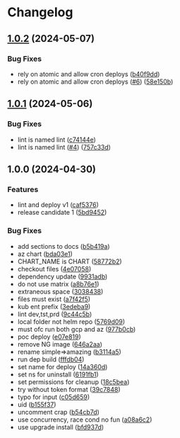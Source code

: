 # Changelog

## [1.0.2](https://github.com/entur/gha-helm/compare/v1.0.1...v1.0.2) (2024-05-07)


### Bug Fixes

* rely on atomic and allow cron deploys ([b40f9dd](https://github.com/entur/gha-helm/commit/b40f9dd2b78239a65d64e87f788a705b547c2c19))
* rely on atomic and allow cron deploys ([#6](https://github.com/entur/gha-helm/issues/6)) ([58e150b](https://github.com/entur/gha-helm/commit/58e150b0bfc2cbe7b6f4780c357e053d9022c09a))

## [1.0.1](https://github.com/entur/gha-helm/compare/v1.0.0...v1.0.1) (2024-05-06)


### Bug Fixes

* lint is named lint ([c74144e](https://github.com/entur/gha-helm/commit/c74144e7262f34c84c431772b424cf265b86051a))
* lint is named lint ([#4](https://github.com/entur/gha-helm/issues/4)) ([757c33d](https://github.com/entur/gha-helm/commit/757c33d999ba63d90c72bb15f6545a2b2fd705f5))

## 1.0.0 (2024-04-30)


### Features

* lint and deploy v1 ([caf5376](https://github.com/entur/gha-helm/commit/caf5376e722caaff8715d11041258329ca751be5))
* release candidate 1 ([5bd9452](https://github.com/entur/gha-helm/commit/5bd9452550c83e1cdcbd928ac0a0c53c8557f825))


### Bug Fixes

* add sections to docs ([b5b419a](https://github.com/entur/gha-helm/commit/b5b419aca4c01cb9b9da3851114d78120c274d26))
* az chart ([bda03e1](https://github.com/entur/gha-helm/commit/bda03e18b1cb4c2c78fde323fb27c270b9130e9c))
* CHART_NAME is CHART ([58772b2](https://github.com/entur/gha-helm/commit/58772b20d7e22107b9e17151159a4a06dd9c5b71))
* checkout files ([4e07058](https://github.com/entur/gha-helm/commit/4e0705829417fff7a87921de711f0afec25d9ab1))
* dependency update ([9931adb](https://github.com/entur/gha-helm/commit/9931adb32c420a73852e2fa42d091c4cf742b117))
* do not use matrix ([a8b76e1](https://github.com/entur/gha-helm/commit/a8b76e1d8d3def0461b2b48ae55c69213e97c878))
* extraneous space ([3038438](https://github.com/entur/gha-helm/commit/30384381798dd7cd52df40426e592e026e984f5d))
* files must exist ([a7f42f5](https://github.com/entur/gha-helm/commit/a7f42f5d0328c259e8cc04d8b5ff3f007232592f))
* kub ent prefix ([3edeba9](https://github.com/entur/gha-helm/commit/3edeba92cdf63f7854f70fa9161746d5e575e1e6))
* lint dev,tst,prd ([9c44c5b](https://github.com/entur/gha-helm/commit/9c44c5b34ca06be39b2c84ae14a244a507d19574))
* local folder not helm repo ([5769d09](https://github.com/entur/gha-helm/commit/5769d09a1188dd79e926a2e51391b39599d42f4f))
* must ofc run both gcp and az ([977b0cb](https://github.com/entur/gha-helm/commit/977b0cb299784b53f9defab29893408d8cd68186))
* poc deploy ([e07e819](https://github.com/entur/gha-helm/commit/e07e8193bb2ccf4deef59997f1202b393fb5edbc))
* remove NG image ([646a2aa](https://github.com/entur/gha-helm/commit/646a2aa5f369e27400c578784afccdb1faedb71a))
* rename simple=&gt;amazing ([b3114a5](https://github.com/entur/gha-helm/commit/b3114a59601445208420e4ad3211baf607f2400f))
* run dep build ([fffdb04](https://github.com/entur/gha-helm/commit/fffdb04dac5bfcc920bd174828dddad32eb5b3a0))
* set name for deploy ([14a360d](https://github.com/entur/gha-helm/commit/14a360dae10c8e922671b12e20f29483352badc0))
* set ns for uninstall ([6191fb1](https://github.com/entur/gha-helm/commit/6191fb162bf58c6a9db7c63c5a0256cb9b31147b))
* set permissions for cleanup ([18c5bea](https://github.com/entur/gha-helm/commit/18c5bea4c3d1d95990c2ee34e861e63f9836b291))
* try without token format ([39c7848](https://github.com/entur/gha-helm/commit/39c784856b5a49e91a84dc6da0b00b2c947a05c2))
* typo for input ([c05d659](https://github.com/entur/gha-helm/commit/c05d659cc3bce50096af1a954478a0227a155077))
* uid ([b155f37](https://github.com/entur/gha-helm/commit/b155f379b34fbeb2ac996f3f77caea492ee95d65))
* uncomment crap ([b54cb7d](https://github.com/entur/gha-helm/commit/b54cb7d6fefd460d2486898210d4f898b2b0848e))
* use concurrency, race cond no fun ([a08a6c2](https://github.com/entur/gha-helm/commit/a08a6c20724b4657a30d32868422359e429ec804))
* use upgrade install ([bfd937d](https://github.com/entur/gha-helm/commit/bfd937d2122fbcebce3de7e35c6f3a9ff0cd3a54))
